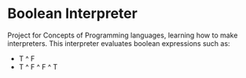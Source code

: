 # Boolean Interpreter
Project for Concepts of Programming languages, learning how to make interpreters.
This interpreter evaluates boolean expressions such as:
- T ^ F
- T ^ F ^ F ^ T
